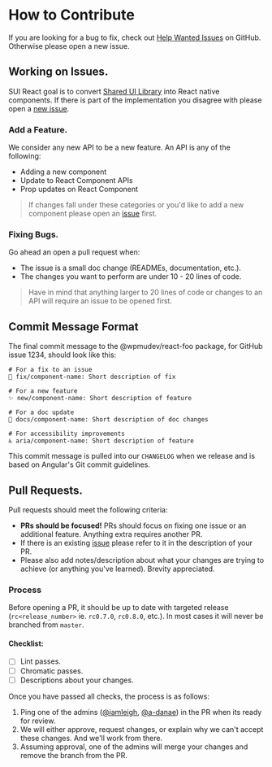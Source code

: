 # How to Contribute

If you are looking for a bug to fix, check out [Help Wanted Issues](https://github.com/wpmudev/shared-ui-react/issues?q=is%3Aopen+is%3Aissue+label%3Abug+label%3Aimprovement) on GitHub. Otherwise please open a new issue.

## Working on Issues.

SUI React goal is to convert [Shared UI Library](https://github.com/wpmudev/shared-ui) into React native components. If there is part of the implementation you disagree with please open a [new issue](https://github.com/wpmudev/shared-ui-react/issues/new).

### Add a Feature.

We consider any new API to be a new feature. An API is any of the following:

- Adding a new component
- Update to React Component APIs
- Prop updates on React Component

> If changes fall under these categories or you'd like to add a new component please open an [issue](https://github.com/wpmudev/shared-ui-react/issues/new) first.

### Fixing Bugs.

Go ahead an open a pull request when:

- The issue is a small doc change (READMEs, documentation, etc.).
- The changes you want to perform are under 10 - 20 lines of code.

> Have in mind that anything larger to 20 lines of code or changes to an API will require an issue to be opened first.

## Commit Message Format

The final commit message to the @wpmudev/react-foo package, for GitHub issue 1234, should look like this:

```
# For a fix to an issue
🐛 fix/component-name: Short description of fix

# For a new feature
✨ new/component-name: Short description of feature

# For a doc update
📝 docs/component-name: Short description of doc changes

# For accessibility improvements
♿️ aria/component-name: Short description of feature
```

This commit message is pulled into our `CHANGELOG` when we release and is based on Angular's Git commit guidelines.

## Pull Requests.

Pull requests should meet the following criteria:

- **PRs should be focused!** PRs should focus on fixing one issue or an additional feature. Anything extra requires another PR.
- If there is an existing [issue](https://github.com/wpmudev/shared-ui-react/issues/) please refer to it in the description of your PR.
- Please also add notes/description about what your changes are trying to achieve (or anything you've learned). Brevity appreciated.

### Process

Before opening a PR, it should be up to date with targeted release (`rc<release_number>` ie. `rc0.7.0`, `rc0.8.0`, etc.). In most cases it will never be branched from `master`.

#### Checklist:

- [ ] Lint passes.
- [ ] Chromatic passes.
- [ ] Descriptions about your changes.

Once you have passed all checks, the process is as follows:

1. Ping one of the admins ([@iamleigh](https://github.com/iamleigh), [@a-danae](https://github.com/a-danae)) in the PR when its ready for review.
2. We will either approve, request changes, or explain why we can't accept these changes. And we'll work from there.
3. Assuming approval, one of the admins will merge your changes and remove the branch from the PR.